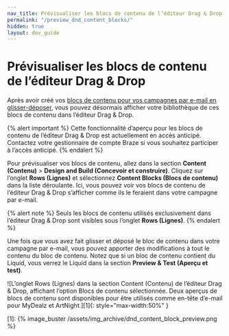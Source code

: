 ```yaml
---
nav_title: Prévisualiser les blocs de contenu de l’éditeur Drag & Drop
permalink: "/preview_dnd_content_blocks/"
hidden: true
layout: dev_guide
---
```


# Prévisualiser les blocs de contenu de l’éditeur Drag & Drop

Après avoir créé vos [blocs de contenu pour vos campagnes par e-mail en glisser-déposer]({{site.baseurl}}/user_guide/message_building_by_channel/email/drag_and_drop/dnd_content_blocks/), vous pouvez désormais afficher votre bibliothèque de ces blocs de contenu dans l’éditeur Drag & Drop.

{% alert important %}
Cette fonctionnalité d’aperçu pour les blocs de contenu de l’éditeur Drag & Drop est actuellement en accès anticipé. Contactez votre gestionnaire de compte Braze si vous souhaitez participer à l’accès anticipé.
{% endalert %}

Pour prévisualiser vos blocs de contenu, allez dans la section **Content (Contenu)** > **Design and Build (Concevoir et construire)**. Cliquez sur l’onglet **Rows (Lignes)** et sélectionnez **Content Blocks (Blocs de contenu)** dans la liste déroulante. Ici, vous pouvez voir vos blocs de contenu de l’éditeur Drag & Drop s’afficher comme ils le feraient dans votre campagne par e-mail. 

{% alert note %}
Seuls les blocs de contenu utilisés exclusivement dans l’éditeur Drag & Drop sont visibles sous l’onglet **Rows (Lignes)**.
{% endalert %}

Une fois que vous avez fait glisser et déposé le bloc de contenu dans votre campagne par e-mail, vous pouvez apporter des modifications à tout le contenu du bloc de contenu. Notez que si un bloc de contenu contient du Liquid, vous verrez le Liquid dans la section **Preview & Test (Aperçu et test)**.

![L’onglet Rows (Lignes) dans la section Content (Contenu) de l’éditeur Drag & Drop, affichant l’option Blocs de contenu sélectionnée. Deux aperçus de blocs de contenu sont disponibles pour être utilisés comme en-tête d’e-mail pour MyDealz et ArtNight.][1]{: style="max-width:50%" }


[1]: {% image_buster /assets/img_archive/dnd_content_block_preview.png %} 